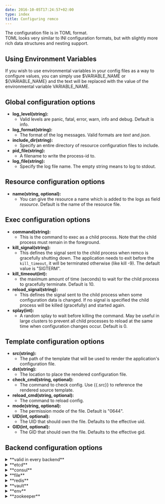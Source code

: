 ```yaml
---
date: 2016-10-05T17:24:57+02:00
type: index
title: Configuring remco
---
```


The configuration file is in TOML format.<br>
TOML looks very similar to INI configuration formats, but with slightly more rich data structures and nesting support.

## Using Environment Variables
If you wish to use environmental variables in your config files as a way
to configure values, you can simply use $VARIABLE_NAME or ${VARIABLE_NAME} and the text will be replaced with the value of the environmental variable VARIABLE_NAME.

## Global configuration options
 - **log_level(string):** 
   - Valid levels are panic, fatal, error, warn, info and debug. Default is info.
 - **log_format(string):** 
   - The format of the log messages. Valid formats are *text* and *json*.
 - **include_dir(string):**
   - Specify an entire directory of resource configuration files to include.
 - **pid_file(string):**
   - A filename to write the process-id to.
 - **log_file(string):**
   - Specify the log file name. The empty string means to log to stdout.

## Resource configuration options
 - **name(string, optional):**
    - You can give the resource a name which is added to the logs as field *resource*. Default is the name of the resource file.

## Exec configuration options
 - **command(string):**
   - This is the command to exec as a child process. Note that the child process must remain in the foreground.
 - **kill_signal(string):**
   - This defines the signal sent to the child process when remco is gracefully shutting down. The application needs to exit before the `kill_timeout`,
     it will be terminated otherwise (like kill -9). The default value is "SIGTERM".
 - **kill_timeout(int):**
   - the maximum amount of time (seconds) to wait for the child process to gracefully terminate. Default is 10.
 - **reload_signal(string):**
   - This defines the signal sent to the child process when some configuration data is changed. If no signal is specified the child process will be killed (gracefully) and started again.
 - **splay(int):**
   - A random splay to wait before killing the command. May be useful in large clusters to prevent all child processes to reload at the same time when configuration changes occur. Default is 0.

## Template configuration options
 - **src(string):**
    - The path of the template that will be used to render the application's configuration file.
 - **dst(string):**
    - The location to place the rendered configuration file.
 - **check_cmd(string, optional):**
    - The command to check config. Use {{.src}} to reference the rendered source template.
 - **reload_cmd(string, optional):**
    - The command to reload config.
 - **mode(string, optional):**
    - The permission mode of the file. Default is "0644".
 - **UID(int, optional):**
    - The UID that should own the file. Defaults to the effective uid.
 - **GID(int, optional):**
    - The GID that should own the file. Defaults to the effective gid.

## Backend configuration options

<details>
<summary> **valid in every backend** </summary>

 - **watch(bool, optional):**
   - Enable watch support. Default is false.
 - **prefix(string):**
   - Key path prefix. Default is "".
 - **interval(int):**
   - The backend polling interval. Can be used as a reconcilation loop for watch or standalone.
 - **onetime(bool, optional):**
   - Render the config file and quit. Default is false.
 - **keys([]string):**
   - The backend keys that the template requires to be rendered correctly. The child keys are also loaded.
</details>

<details>
<summary> **etcd** </summary>

 - **nodes([]string):**
   - List of backend nodes.
 - **client_cert(string, optional):**
   - The client cert file.
 - **client_key(string, optional):**
   - The client key file.
 - **client_ca_keys(string, optional):**
   - The client CA key file.
 - **username(string, optional):**
   - The username for the basic_auth authentication.
 - **password(string, optional):**
   - The password for the basic_auth authentication.
 - **version(uint, optional):**
   - The etcd api-level to use (2 or 3). Default is 2.
</details>

<details>
<summary> **consul** </summary>

 - **nodes([]string):**
    - List of backend nodes.
 - **scheme(string):**
    - the backend URI scheme (http or https).
 - **client_cert(string, optional):**
   - The client cert file.
 - **client_key(string, optional):**
   - The client key file.
 - **client_ca_keys(string, optional):**
   - The client CA key file.
</details>

<details>
<summary> **file** </summary>

 - **filepath(string):**
   - The filepath to a yaml or json file containing the key-value pairs.
</details>

<details>
<summary> **redis** </summary>

 - **nodes([]string):**
   - List of backend nodes.
 - **password(string, optional):**
   - The redis password.
</details>

<details>
<summary> **vault** </summary>

 - **node(string):**
    - The backend node.
 - **auth_type(string):**
   - The vault authentication type. (token, approle, app-id, userpass, github)
 - **auth_token(string):**
   - The vault authentication token. Only used with auth_type=token or github.
 - **app_role(string):**
   - The vault app role. Only used with auth_type=approle.
 - **secret_id(string):**
   - The vault secret id. Only used with auth_type=approle.
 - **app_id(string):**
   - The vault app ID. Only used with auth_type=app-id.
 - **user_id(string):**
   - The vault user ID. Only used with auth_type=app-id.
 - **username(string):**
   - The username for the userpass authentication.
 - **password(string):**
   - The password for the userpass authentication.
 - **client_cert(string, optional):**
   - The client cert file.
 - **client_key(string, optional):**
   - The client key file.
 - **client_ca_keys(string, optional):**
   - The client CA key file.
</details>


<details>
<summary> **env** </summary>
</details>

<details>
<summary> **zookeeper** </summary>

 - **nodes([]string):**
   - List of backend nodes.
</details>

